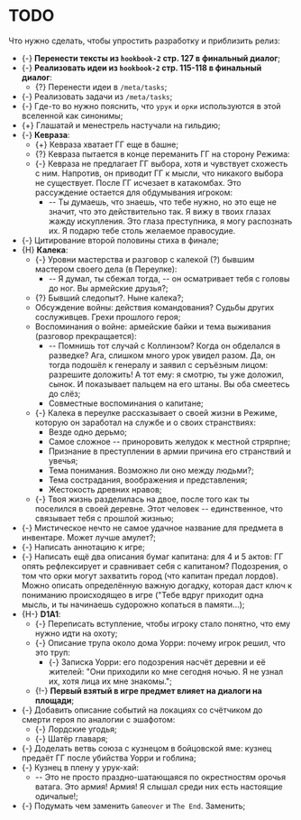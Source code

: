 # TODO
Что нужно сделать, чтобы упростить разработку и приблизить релиз:

   * {-} **Перенести тексты из `hookbook-2` стр. 127 в финальный диалог**;
   * {-} **Реализовать идеи из `hookbook-2` стр. 115-118 в финальный диалог**:
      * {?} Перенести идеи в `/meta/tasks`;
   * {-} Реализовать задачи из `/meta/tasks`;
   * {-} Где-то во нужно пояснить, что `урук` и `орки` используются в этой вселенной как синонимы;
   * {+} Глашатай и менестрель настучали на гильдию;
   * {-} **Кевраза**:
      * {+} Кевраза хватает ГГ еще в башне;
      * {?} Кевраза пытается в конце переманить ГГ на сторону Режима:
      * {-} Кевраза не предлагает ГГ выбора, хотя и чувствует схожесть с ним. Напротив, он приводит ГГ к мысли, что никакого выбора не существует. После ГГ исчезает в катакомбах. Это рассуждение остается для обдумывания игроком:
         * -- Ты думаешь, что знаешь, что тебе нужно, но это еще не значит, что это действительно так. Я вижу в твоих глазах жажду искупления. Это глаза преступника, я могу распознать их. Я подарю тебе столь желаемое правосудие.
   * {-} Цитирование второй половины стиха в финале;
   * {H} **Калека**:
      * {-} Уровни мастерства и разговор с калекой (?) бывшим мастером своего дела (в Переулке):
         * -- Я думал, ты сбежал тогда, -- он осматривает тебя с головы до ног. Вы армейские друзья?;
      * {?} Бывший следопыт?. Ныне калека?;
      * Обсуждение войны: действия командования? Судьбы других сослуживцев. Грехи прошлого героя;
      * Воспоминания о войне: армейские байки и тема выживания (разговор прекращается):
         * -- Помнишь тот случай с Коллинзом? Когда он обделался в разведке? Ага, слишком много урок увидел разом. Да, он тогда подошёл к генералу и заявил с серъёзным лицом: разрешите доложить! А тот ему: я смотрю, ты уже доложил, сынок. И показывает пальцем на его штаны. Вы оба смеетесь до слёз;
         * Совместные воспоминания о капитане;
      * {-} Калека в переулке рассказывает о своей жизни в Режиме, которую он заработал на службе и о своих странствиях:
         * Везде одно дерьмо;
         * Самое сложное -- приноровить желудок к местной стрярпне;
         * Признание в преступлении в армии причина его странствий и увечья;
         * Тема понимания. Возможно ли оно между людьми?;
         * Тема сострадания, воображения и представления;
         * Жестокость древних нравов;
      * {-} Твоя жизнь разделилась на двое, после того как ты поселился в своей деревне. Этот человек -- единственное, что связывает тебя с прошлой жизнью;
   * {-} Мистическое нечто не самое удачное название для предмета в инвентаре. Может лучше амулет?;
   * {-} Написать аннотацию к игре;
   * {-} Написать ещё два описания бумаг капитана: для 4 и 5 актов: ГГ опять рефлексирует и сравнивает себя с капитаном? Подозрения, о том что орки могут захватить город (что капитан предал лордов). Можно описать определённую важную догадку, которая даст ключ к пониманию происходящео в игре ("Тебе вдруг приходит одна мысль, и ты начинаешь судорожно копаться в памяти...);
   * {H-} **D1A1**:
      * {-} Переписать вступление, чтобы игроку стало понятно, что ему нужно идти на охоту;
      * {-} Описание трупа около дома Уорри: почему игрок решил, что это труп:
         * {-} Записка Уорри: его подозрения насчёт деревни и её жителей: "Они приходили ко мне сегодня ночью. Я не узнал их, хотя лица их мне знакомы.";
      * {!-} **Первый взятый в игре предмет влияет на диалоги на площади**;
   * {-} Добавить описание событий на локациях со счётчиком до смерти героя по аналогии с эшафотом:
      * {-} Лордские угодья;
      * {-} Шатёр главаря;
   * {-} Доделать ветвь союза с кузнецом в бойцовской яме: кузнец предаёт ГГ после убийства Уорри и гоблина;
   * {-} Кузнец в плену у урук-хай:
      * -- Это не просто праздно-шатающаяся по окрестностям орочья ватага. Это армия! Армия! Я слышал среди них есть настоящие одичалые!;
   * {-} Подумать чем заменить `Gameover` и `The End`. Заменить;

